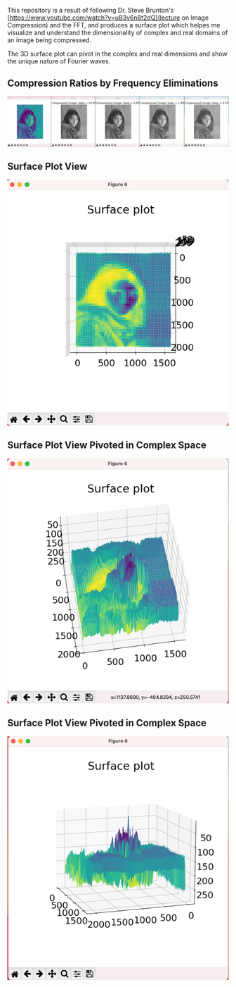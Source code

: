 This repository is a result of following Dr. Steve Brunton's [https://www.youtube.com/watch?v=uB3v6n8t2dQ](lecture on Image Compression) and the FFT, and produces a surface plot which helpes me visualize and understand the dimensionality of complex and real domains of an image being compressed.

The 3D surface plot can pivot in the complex and real dimensions and show the unique nature of Fourier waves.

## Compression Ratios by Frequency Eliminations
![Compression Ratios](plots/compression_ratios.png)
## Surface Plot View
![Surface Plot 1](plots/surface_plot_1.png)
## Surface Plot View Pivoted in Complex Space
![Surface Plot 2](plots/surface_plot_2.png)
## Surface Plot View Pivoted in Complex Space
![Surface Plot 3](plots/surface_plot_3.png)